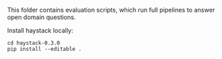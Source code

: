 This folder contains evaluation scripts, which run full pipelines to 
answer open domain questions.

Install haystack locally:

```shell script
cd haystack-0.3.0
pip install --editable .
```
